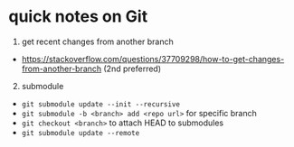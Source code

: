 # quick notes on Git

1. get recent changes from another branch
  - https://stackoverflow.com/questions/37709298/how-to-get-changes-from-another-branch (2nd preferred)

2. submodule
  - `git submodule update --init --recursive`
  - `git submodule -b <branch> add <repo url>` for specific branch
  - `git checkout <branch>` to attach HEAD to submodules
  - `git submodule update --remote`

